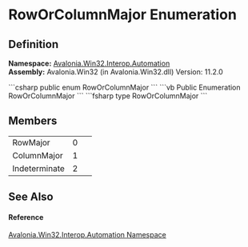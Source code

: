 # RowOrColumnMajor Enumeration




## Definition
**Namespace:** <a href="N_Avalonia_Win32_Interop_Automation">Avalonia.Win32.Interop.Automation</a>  
**Assembly:** Avalonia.Win32 (in Avalonia.Win32.dll) Version: 11.2.0

<Tabs groupId="api-code-preview">
<TabItem value="csharp" label="C#">
```csharp
public enum RowOrColumnMajor
```
</TabItem>
<TabItem value="vb" label="VB">
```vb
Public Enumeration RowOrColumnMajor
```
</TabItem>
<TabItem value="fsharp" label="F#">
```fsharp
type RowOrColumnMajor
```
</TabItem>
</Tabs>



## Members
<table>
<tr>
<td>RowMajor</td>
<td>0</td>
<td> </td>
</tr>
<tr>
<td>ColumnMajor</td>
<td>1</td>
<td> </td>
</tr>
<tr>
<td>Indeterminate</td>
<td>2</td>
<td> </td>
</tr>
</table>

## See Also


#### Reference
<a href="N_Avalonia_Win32_Interop_Automation">Avalonia.Win32.Interop.Automation Namespace</a>  

